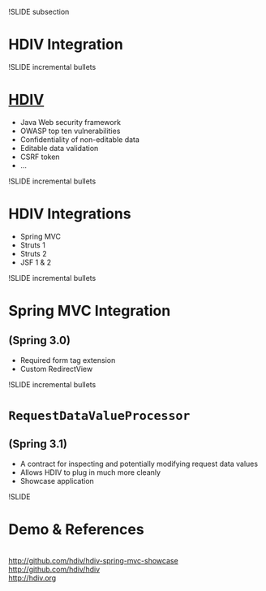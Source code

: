 
!SLIDE subsection
# HDIV Integration

!SLIDE incremental bullets 
# <a href="http://hdiv.org">HDIV</a>

* Java Web security framework
* OWASP top ten vulnerabilities
* Confidentiality of non-editable data
* Editable data validation
* CSRF token
* ...

!SLIDE incremental bullets 
# HDIV Integrations

* Spring MVC
* Struts 1
* Struts 2
* JSF 1 & 2

!SLIDE incremental bullets 
# Spring MVC Integration
## (Spring 3.0)

* Required form tag extension
* Custom RedirectView

!SLIDE incremental bullets 
# `RequestDataValueProcessor`
## (Spring 3.1)

* A contract for inspecting and potentially modifying request data values
* Allows HDIV to plug in much more cleanly
* Showcase application

!SLIDE 
# Demo & References
<br>
<a href="https://github.com/hdiv/hdiv-spring-mvc-showcase">http://github.com/hdiv/hdiv-spring-mvc-showcase</a>
<br>
<a href="https://github.com/hdiv/hdiv">http://github.com/hdiv/hdiv</a>
<br>
<a href="http://hdiv.org">http://hdiv.org</a>





